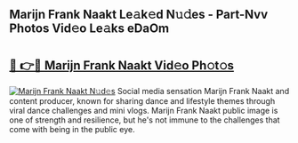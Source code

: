 ## Marijn Frank Naakt Le𝚊k𝚎d N𝚞𝚍es - Part-Nvv Photos Vid𝚎o Le𝚊ks eDaOm

# <h2><a href="http://fbaru8.evod.top/?m=Marijn+Frank+Naakt">🔗 👉🔴 Marijn Frank Naakt Vid𝚎o Ph𝚘t𝚘s</a></h2>

[![Marijn Frank Naakt N𝚞d𝚎s](https://i.imgur.com/8V9OHl7.gif)](http://fbaru8.evod.top/?m=Marijn+Frank+Naakt)
Social media sensation Marijn Frank Naakt and content producer, known for sharing dance and lifestyle themes through viral dance challenges and mini vlogs. Marijn Frank Naakt public image is one of strength and resilience, but he's not immune to the challenges that come with being in the public eye. 
